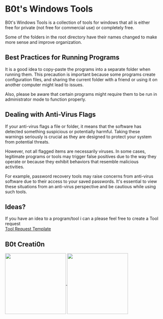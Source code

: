 # B0t's Windows Tools
B0t's Windows Tools is a collection of tools for windows that all is either free for private (not free for commercial use) or completely free.  

Some of the folders in the root directory have their names changed to make more sense and improve organization.

## Best Practices for Running Programs

It is a good idea to copy-paste the programs into a separate folder when running them. This precaution is important because some programs create configuration files, and sharing the current folder with a friend or using it on another computer might lead to issues.  

Also, please be aware that certain programs might require them to be run in administrator mode to function properly.

## Dealing with Anti-Virus Flags

If your anti-virus flags a file or folder, it means that the software has detected something suspicious or potentially harmful. Taking these warnings seriously is crucial as they are designed to protect your system from potential threats.

However, not all flagged items are necessarily viruses. In some cases, legitimate programs or tools may trigger false positives due to the way they operate or because they exhibit behaviors that resemble malicious activities.

For example, password recovery tools may raise concerns from anti-virus software due to their access to your saved passwords. It's essential to view these situations from an anti-virus perspective and be cautious while using such tools.

## Ideas?
If you have an idea to a program/tool i can a please feel free to create a Tool request  
[Tool Request Template](https://github.com/B0tCreati0n/B0ts-Windows-Tools/issues/new?assignees=&labels=&projects=&template=tool-request.md&title=)

## B0t Creati0n
<a href="https://github.com/anuraghazra/github-readme-stats">
  <img height=200 align="center" src="https://github-readme-stats.vercel.app/api?username=b0tcreati0n&show_icons=true&theme=cobalt&hide_rank=true" />
</a>
<a href="https://github.com/anuraghazra/convoychat">
  <img height=200 align="center" src="https://github-readme-stats.vercel.app/api/top-langs?username=b0tcreati0n&layout=compact&langs_count=8&card_width=320&theme=cobalt" />
</a>
